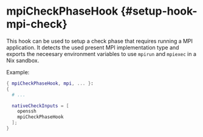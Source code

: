 #  mpiCheckPhaseHook {#setup-hook-mpi-check}


This hook can be used to setup a check phase that
requires running a MPI application. It detects the
used present MPI implementation type and exports
the neceesary environment variables to use
`mpirun` and `mpiexec` in a Nix sandbox.


Example:

```nix
{ mpiCheckPhaseHook, mpi, ... }:
{
  # ...

  nativeCheckInputs = [
    openssh
    mpiCheckPhaseHook
  ];
}
```


